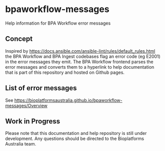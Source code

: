 # bpaworkflow-messages
Help information for BPA Workflow error messages

## Concept

Inspired by https://docs.ansible.com/ansible-lint/rules/default_rules.html the
BPA Workflow and BPA Ingest codebases flag an error code (eg E2001) in the
error messages they emit.  The BPA Workflow frontend parses the error messages
and converts them to a hyperlink to help documentation that is part
of this repository and hosted on Github pages.

## List of error messages

See https://bioplatformsaustralia.github.io/bpaworkflow-messages/Overview

## Work in Progress

Please note that this documentation and help repository is still under
development.  Any questions should be directed to the Bioplatforms Australia
team.
